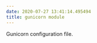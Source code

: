 ```yaml
---
date: 2020-07-27 13:41:14.495494
title: gunicorn module
---
```

<div id="module-gunicorn" class="section">

<span id="gunicorn-module"> </span>


Gunicorn configuration file.

</div>